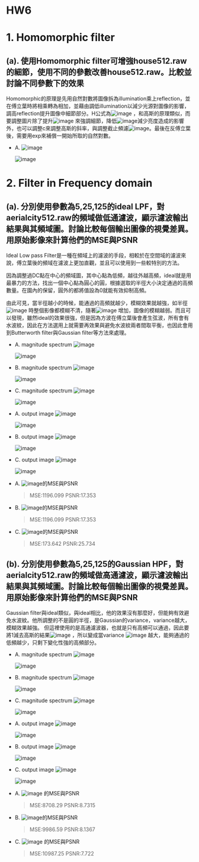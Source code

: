 # HW6

# 1.	Homomorphic filter
## (a).	使用Homomorphic filter可增強house512.raw的細節，使用不同的參數改善house512.raw。比較並討論不同參數下的效果
Homomorphic的原理是先用自然對數將圖像拆為illumination乘上reflection，並在傅立葉時將相乘轉為相加，並藉由調低illumination以減少光源對圖像的影響，調高reflection提升圖像中細節部分。H公式為![image](https://user-images.githubusercontent.com/87016529/126635411-b4c2f088-04d0-4743-8798-5dcfb092a98d.png) ，和高斯的原理類似，而要調整圖片除了提升![image](https://user-images.githubusercontent.com/87016529/126635444-76b860fb-b34f-4906-b3a5-35e6ec778e8c.png)  來強調細節，降低![image](https://user-images.githubusercontent.com/87016529/126635497-462f880b-ebb2-486a-aa4d-60a065ace27c.png)減少亮度造成的影響外，也可以調整c來調整高斯的斜率，與調整截止頻濾![image](https://user-images.githubusercontent.com/87016529/126635576-8f80a39e-fc92-45cb-8a4f-5949a8f2a702.png)。最後在反傅立葉後，需要用exp來補償一開始所取的自然對數。
* A. ![image](https://user-images.githubusercontent.com/87016529/126635614-569e3fcc-2991-4e65-836d-3a6b1be9ec88.png)
    
    ![image](https://user-images.githubusercontent.com/87016529/126635648-8f3a91fc-dd09-4bd3-a5a6-156993d9ad22.png)

 
# 2.	Filter in Frequency domain
## (a).	分別使用參數為5,25,125的ideal LPF，對aerialcity512.raw的頻域做低通濾波，顯示濾波輸出結果與其頻域圖。討論比較每個輸出圖像的視覺差異。用原始影像來計算他們的MSE與PSNR
Ideal Low pass Filter是一種在頻域上的濾波的手段，相較於在空間域的濾波來說，傅立葉後的頻域在濾波上更加直觀，並且可以使用到一些較特別的方法。

因為調整過DC點在中心的頻域圖，其中心點為低頻，越往外越高頻，ideal就是用最暴力的方法，找出一個中心點為圓心的圓，根據選取的半徑大小決定通過的高頻數量。在園內的保留，圓外的都將值設為0就能有效抑制高頻。

由此可見，當半徑越小的時候，能通過的高頻就越少，模糊效果就越強，如半徑![image](https://user-images.githubusercontent.com/87016529/126635793-9a618adc-c9af-4872-bb08-613ac4289d19.png) 時整個影像都模糊不清，隨著![image](https://user-images.githubusercontent.com/87016529/126635837-d8fcf3bf-e242-41d9-905a-21dde6871501.png) 增加，圖像的模糊越弱。而且可以發現，雖然ideal的效果很強，但是因為方波在傅立葉後會產生弦波，所有會有水波紋，因此在方法選用上就需要再效果與避免水波紋兩者間取平衡，也因此會用到Butterworth filter與Gaussian filter等方法來處理。
* A.	magnitude spectrum  ![image](https://user-images.githubusercontent.com/87016529/126635873-23c8f7d2-fdee-4b74-a6a7-f1c53c12060b.png) 

    ![image](https://user-images.githubusercontent.com/87016529/126636400-71c72643-1845-447b-8739-251725f32add.png)
 
* B.	magnitude spectrum   ![image](https://user-images.githubusercontent.com/87016529/126635897-2d911ebd-a24b-4b75-860d-c0b5937a60b9.png)

    ![image](https://user-images.githubusercontent.com/87016529/126636520-dc9958a8-bd01-4a9c-9b11-fb3aefd507b9.png)
 
* C.	magnitude spectrum   ![image](https://user-images.githubusercontent.com/87016529/126635941-d7468a83-691e-4ef0-a737-990ef8ce7476.png)

    ![image](https://user-images.githubusercontent.com/87016529/126636544-933a8506-6ea5-4b0e-be24-c43afe634e8c.png)

* A.	 output image  ![image](https://user-images.githubusercontent.com/87016529/126635873-23c8f7d2-fdee-4b74-a6a7-f1c53c12060b.png)

    ![image](https://user-images.githubusercontent.com/87016529/126636566-9204f781-14ec-414b-b02b-ee4420b22686.png)

* B.	output image  ![image](https://user-images.githubusercontent.com/87016529/126635897-2d911ebd-a24b-4b75-860d-c0b5937a60b9.png)

    ![image](https://user-images.githubusercontent.com/87016529/126636579-a7d90522-a2ba-406d-83ab-0f5455bee9ef.png)

* C.	output image   ![image](https://user-images.githubusercontent.com/87016529/126635941-d7468a83-691e-4ef0-a737-990ef8ce7476.png)

    ![image](https://user-images.githubusercontent.com/87016529/126636586-540e46e2-8035-473a-bf3e-9b9a9792a4da.png)

* A.	 ![image](https://user-images.githubusercontent.com/87016529/126635873-23c8f7d2-fdee-4b74-a6a7-f1c53c12060b.png)的MSE與PSNR
    
    > MSE:1196.099
    > PSNR:17.353

* B.	  ![image](https://user-images.githubusercontent.com/87016529/126635897-2d911ebd-a24b-4b75-860d-c0b5937a60b9.png)的MSE與PSNR

    > MSE:1196.099
    > PSNR:17.353

* C.	 ![image](https://user-images.githubusercontent.com/87016529/126635941-d7468a83-691e-4ef0-a737-990ef8ce7476.png)的MSE與PSNR

    > MSE:173.642
    > PSNR:25.734

## (b).	分別使用參數為5,25,125的Gaussian HPF，對aerialcity512.raw的頻域做高通濾波，顯示濾波輸出結果與其頻域圖。討論比較每個輸出圖像的視覺差異。用原始影像來計算他們的MSE與PSNR
Gaussian filter與ideal類似，與ideal相比，他的效果沒有那麼好，但能夠有效避免水波紋。他所調整的不是圓的半徑，是Gaussian的variance，variance越大，模糊效果越強。
但這裡使用的是高通濾波器，也就是只有高頻可以通過，因此要將1減去高斯的結果![image](https://user-images.githubusercontent.com/87016529/126636108-70081955-6cdf-4a87-9e9a-ec85edc77500.png) ，所以變成當variance ![image](https://user-images.githubusercontent.com/87016529/126636146-85fae31b-e50b-4926-99ba-4eefb061d611.png)  越大，能夠通過的低頻越少，只剩下變化性強的高頻部分。
* A.	magnitude spectrum    ![image](https://user-images.githubusercontent.com/87016529/126635873-23c8f7d2-fdee-4b74-a6a7-f1c53c12060b.png)

    ![image](https://user-images.githubusercontent.com/87016529/126636843-ece6d24e-68bd-4f91-be5f-f15cd31a0308.png)
 
* B.	magnitude spectrum   ![image](https://user-images.githubusercontent.com/87016529/126635897-2d911ebd-a24b-4b75-860d-c0b5937a60b9.png)

    ![image](https://user-images.githubusercontent.com/87016529/126636852-0ef90117-df1c-4a3c-bffe-3720ae3422bd.png)

* C.	magnitude spectrum   ![image](https://user-images.githubusercontent.com/87016529/126635941-d7468a83-691e-4ef0-a737-990ef8ce7476.png)

    ![image](https://user-images.githubusercontent.com/87016529/126636859-0dbe12ce-11bd-4e48-a861-0a9e1a7b1279.png)

* A.	 output image  ![image](https://user-images.githubusercontent.com/87016529/126635873-23c8f7d2-fdee-4b74-a6a7-f1c53c12060b.png)

    ![image](https://user-images.githubusercontent.com/87016529/126636870-c88167ed-515f-41b3-95ef-e0201ce1b952.png)

* B.	output image  ![image](https://user-images.githubusercontent.com/87016529/126635897-2d911ebd-a24b-4b75-860d-c0b5937a60b9.png)

    ![image](https://user-images.githubusercontent.com/87016529/126636883-db3eef85-8367-405e-ae5d-c8ae6a33b403.png)

* C.	output image   ![image](https://user-images.githubusercontent.com/87016529/126635941-d7468a83-691e-4ef0-a737-990ef8ce7476.png)

    ![image](https://user-images.githubusercontent.com/87016529/126636895-c6c0f56a-7e4f-4179-ad6f-c6a4fad86acd.png)

* A.	![image](https://user-images.githubusercontent.com/87016529/126635873-23c8f7d2-fdee-4b74-a6a7-f1c53c12060b.png) 的MSE與PSNR

    > MSE:8708.29
    > PSNR:8.7315

* B.	![image](https://user-images.githubusercontent.com/87016529/126635897-2d911ebd-a24b-4b75-860d-c0b5937a60b9.png)的MSE與PSNR
    
    > MSE:9986.59
    > PSNR:8.1367

* C.	 ![image](https://user-images.githubusercontent.com/87016529/126635941-d7468a83-691e-4ef0-a737-990ef8ce7476.png) 的MSE與PSNR

    > MSE:10987.25
    > PSNR:7.722
 
